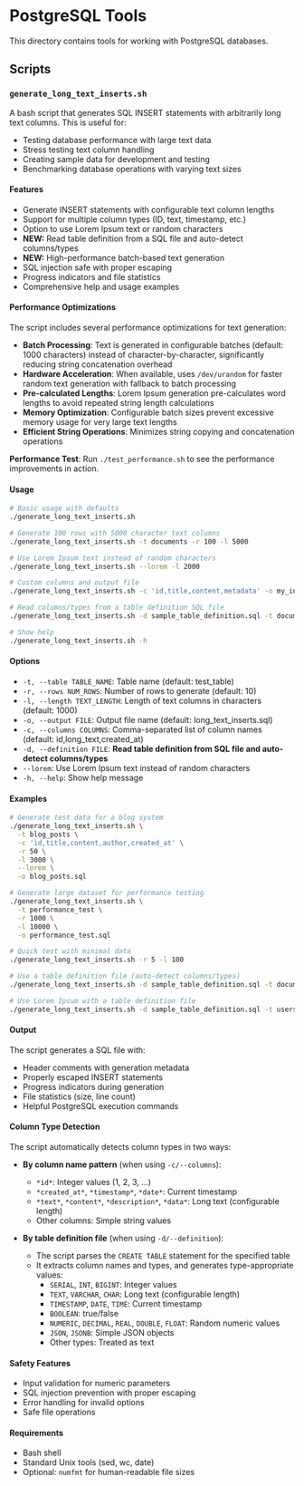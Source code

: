 # PostgreSQL Tools

This directory contains tools for working with PostgreSQL databases.

## Scripts

### `generate_long_text_inserts.sh`

A bash script that generates SQL INSERT statements with arbitrarily long text columns. This is useful for:

- Testing database performance with large text data
- Stress testing text column handling
- Creating sample data for development and testing
- Benchmarking database operations with varying text sizes

#### Features

- Generate INSERT statements with configurable text column lengths
- Support for multiple column types (ID, text, timestamp, etc.)
- Option to use Lorem Ipsum text or random characters
- **NEW:** Read table definition from a SQL file and auto-detect columns/types
- **NEW:** High-performance batch-based text generation
- SQL injection safe with proper escaping
- Progress indicators and file statistics
- Comprehensive help and usage examples

#### Performance Optimizations

The script includes several performance optimizations for text generation:

- **Batch Processing**: Text is generated in configurable batches (default: 1000 characters) instead of character-by-character, significantly reducing string concatenation overhead
- **Hardware Acceleration**: When available, uses `/dev/urandom` for faster random text generation with fallback to batch processing
- **Pre-calculated Lengths**: Lorem Ipsum generation pre-calculates word lengths to avoid repeated string length calculations
- **Memory Optimization**: Configurable batch sizes prevent excessive memory usage for very large text lengths
- **Efficient String Operations**: Minimizes string copying and concatenation operations

**Performance Test**: Run `./test_performance.sh` to see the performance improvements in action.

#### Usage

```bash
# Basic usage with defaults
./generate_long_text_inserts.sh

# Generate 100 rows with 5000 character text columns
./generate_long_text_inserts.sh -t documents -r 100 -l 5000

# Use Lorem Ipsum text instead of random characters
./generate_long_text_inserts.sh --lorem -l 2000

# Custom columns and output file
./generate_long_text_inserts.sh -c 'id,title,content,metadata' -o my_inserts.sql

# Read columns/types from a table definition SQL file
./generate_long_text_inserts.sh -d sample_table_definition.sql -t documents -r 10

# Show help
./generate_long_text_inserts.sh -h
```

#### Options

- `-t, --table TABLE_NAME`: Table name (default: test_table)
- `-r, --rows NUM_ROWS`: Number of rows to generate (default: 10)
- `-l, --length TEXT_LENGTH`: Length of text columns in characters (default: 1000)
- `-o, --output FILE`: Output file name (default: long_text_inserts.sql)
- `-c, --columns COLUMNS`: Comma-separated list of column names (default: id,long_text,created_at)
- `-d, --definition FILE`: **Read table definition from SQL file and auto-detect columns/types**
- `--lorem`: Use Lorem Ipsum text instead of random characters
- `-h, --help`: Show help message

#### Examples

```bash
# Generate test data for a blog system
./generate_long_text_inserts.sh \
  -t blog_posts \
  -c 'id,title,content,author,created_at' \
  -r 50 \
  -l 3000 \
  --lorem \
  -o blog_posts.sql

# Generate large dataset for performance testing
./generate_long_text_inserts.sh \
  -t performance_test \
  -r 1000 \
  -l 10000 \
  -o performance_test.sql

# Quick test with minimal data
./generate_long_text_inserts.sh -r 5 -l 100

# Use a table definition file (auto-detect columns/types)
./generate_long_text_inserts.sh -d sample_table_definition.sql -t documents -r 3 -l 100

# Use Lorem Ipsum with a table definition file
./generate_long_text_inserts.sh -d sample_table_definition.sql -t users -r 2 -l 30 --lorem
```

#### Output

The script generates a SQL file with:
- Header comments with generation metadata
- Properly escaped INSERT statements
- Progress indicators during generation
- File statistics (size, line count)
- Helpful PostgreSQL execution commands

#### Column Type Detection

The script automatically detects column types in two ways:

- **By column name pattern** (when using `-c/--columns`):
  - `*id*`: Integer values (1, 2, 3, ...)
  - `*created_at*`, `*timestamp*`, `*date*`: Current timestamp
  - `*text*`, `*content*`, `*description*`, `*data*`: Long text (configurable length)
  - Other columns: Simple string values

- **By table definition file** (when using `-d/--definition`):
  - The script parses the `CREATE TABLE` statement for the specified table
  - It extracts column names and types, and generates type-appropriate values:
    - `SERIAL`, `INT`, `BIGINT`: Integer values
    - `TEXT`, `VARCHAR`, `CHAR`: Long text (configurable length)
    - `TIMESTAMP`, `DATE`, `TIME`: Current timestamp
    - `BOOLEAN`: true/false
    - `NUMERIC`, `DECIMAL`, `REAL`, `DOUBLE`, `FLOAT`: Random numeric values
    - `JSON`, `JSONB`: Simple JSON objects
    - Other types: Treated as text

#### Safety Features

- Input validation for numeric parameters
- SQL injection prevention with proper escaping
- Error handling for invalid options
- Safe file operations

#### Requirements

- Bash shell
- Standard Unix tools (sed, wc, date)
- Optional: `numfmt` for human-readable file sizes 